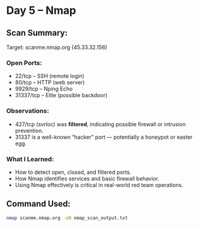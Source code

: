# Day 5 – Nmap

## Scan Summary:
Target: scanme.nmap.org (45.33.32.156)

### Open Ports:
- 22/tcp – SSH (remote login)
- 80/tcp – HTTP (web server)
- 9929/tcp – Nping Echo
- 31337/tcp – Elite (possible backdoor)

### Observations:
- 427/tcp (svrloc) was **filtered**, indicating possible firewall or intrusion prevention.
- 31337 is a well-known “hacker” port — potentially a honeypot or easter egg.

### What I Learned:
- How to detect open, closed, and filtered ports.
- How Nmap identifies services and basic firewall behavior.
- Using Nmap effectively is critical in real-world red team operations.

## Command Used:
```bash
nmap scanme.nmap.org -oN nmap_scan_output.txt
